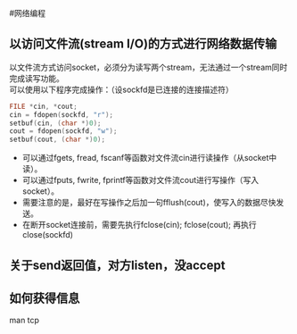 #网络编程

## 以访问文件流(stream I/O)的方式进行网络数据传输
以文件流方式访问socket，必须分为读写两个stream，无法通过一个stream同时完成读写功能。   
可以使用以下程序完成操作：（设sockfd是已连接的连接描述符）
```c
FILE *cin, *cout;
cin = fdopen(sockfd, "r");
setbuf(cin, (char *)0);
cout = fdopen(sockfd, "w");
setbuf(cout, (char *)0);
```
   * 可以通过fgets, fread, fscanf等函数对文件流cin进行读操作（从socket中读）。
   * 可以通过fputs, fwrite, fprintf等函数对文件流cout进行写操作（写入socket）。
   * 需要注意的是，最好在写操作之后加一句fflush(cout)，使写入的数据尽快发送。
   * 在断开socket连接前，需要先执行fclose(cin); fclose(cout); 再执行close(sockfd)


## 关于send返回值，对方listen，没accept

## 如何获得信息
man tcp
